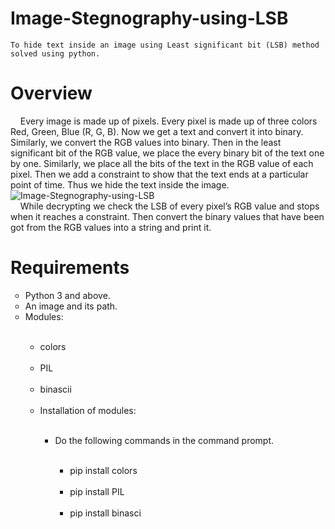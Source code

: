 # Image-Stegnography-using-LSB
	To hide text inside an image using Least significant bit (LSB) method solved using python. 

# Overview
  &nbsp;&nbsp;&nbsp;&nbsp;Every image is made up of pixels. Every pixel is made up of three colors Red, Green, Blue (R, G, B). Now we get a text and convert it into binary. Similarly, we convert the RGB values into binary. Then in the least significant bit of the RGB value, we place the every binary bit of the text one by one. Similarly, we place all the bits of the text in the RGB value of each pixel. Then we add a constraint to show that the text ends at a particular point of time. Thus we hide the text inside the image.
  ![Image-Stegnography-using-LSB](https://2.bp.blogspot.com/-1leyDfJnMJY/WnHSU_aHZKI/AAAAAAAADsk/kClYV86bTwYbIttMrDR2igWNZI_qqJWrwCLcBGAs/s1600/encode.png)<br>
  &nbsp;&nbsp;&nbsp;&nbsp;While decrypting we check the LSB of every pixel’s RGB value and stops when it reaches a constraint. Then convert the binary values that have been got from the RGB values into a string and print it. 

# Requirements
<ul style = "list-style-type:circle;">
<li>Python 3 and above.</li>  
<li>An image and its path.</li>
<li>Modules:</li>
    <ul>
    &nbsp;&nbsp;&nbsp;&nbsp;&nbsp;&nbsp;&nbsp;&nbsp;<li>colors</li>  
    &nbsp;&nbsp;&nbsp;&nbsp;&nbsp;&nbsp;&nbsp;&nbsp;<li>PIL</li>
    &nbsp;&nbsp;&nbsp;&nbsp;&nbsp;&nbsp;&nbsp;&nbsp;<li>binascii</li>  
    &nbsp;&nbsp;&nbsp;&nbsp;&nbsp;&nbsp;&nbsp;&nbsp;<li>Installation of modules:</li>
	    <ul>
      &nbsp;&nbsp;&nbsp;&nbsp;&nbsp;&nbsp;&nbsp;&nbsp;&nbsp;&nbsp;&nbsp;&nbsp;<li>Do the following commands in the command prompt.</li>
		    <ul>
        &nbsp;&nbsp;&nbsp;&nbsp;&nbsp;&nbsp;&nbsp;&nbsp;&nbsp;&nbsp;&nbsp;&nbsp;&nbsp;&nbsp;&nbsp;&nbsp;<li>pip install colors</li>  
        &nbsp;&nbsp;&nbsp;&nbsp;&nbsp;&nbsp;&nbsp;&nbsp;&nbsp;&nbsp;&nbsp;&nbsp;&nbsp;&nbsp;&nbsp;&nbsp;<li>pip install PIL</li>  
        &nbsp;&nbsp;&nbsp;&nbsp;&nbsp;&nbsp;&nbsp;&nbsp;&nbsp;&nbsp;&nbsp;&nbsp;&nbsp;&nbsp;&nbsp;&nbsp;<li>pip install binasci</li>  
			</ul>
		</ul>
	</ul>
</ul>	

